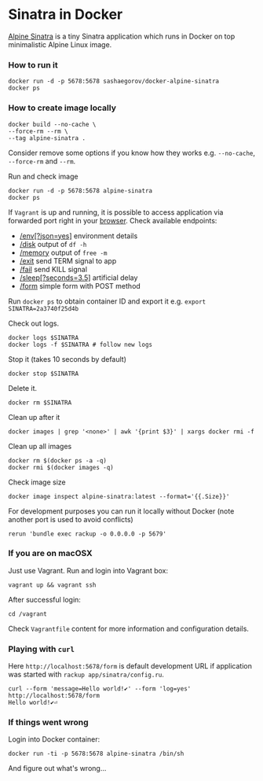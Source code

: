 # Sinatra in Docker

[Alpine Sinatra](https://hub.docker.com/r/sashaegorov/docker-alpine-sinatra) is a tiny Sinatra application which runs in Docker on top minimalistic Alpine Linux image.

### How to run it
```
docker run -d -p 5678:5678 sashaegorov/docker-alpine-sinatra
docker ps
``` 

### How to create image locally

```  
docker build --no-cache \
--force-rm --rm \
--tag alpine-sinatra .
```

Consider remove some options if you know how they works e.g. `--no-cache`, `--force-rm` and `--rm`.

Run and check image
```
docker run -d -p 5678:5678 alpine-sinatra
docker ps
```

If `Vagrant` is up and running, it is possible  to access application via forwarded port right in your [browser](http://localhost:5678). Check available endpoints:
- [/env[?json=yes]](http://localhost:5678/env) environment details
- [/disk](http://localhost:5678/disk) output of `df -h`
- [/memory](http://localhost:5678/memory) output of `free -m`
- [/exit](http://localhost:5678/exit) send TERM signal to app
- [/fail](http://localhost:5678/fail) send KILL signal
- [/sleep[?seconds=3.5]](http://localhost:5678/sleep?seconds=3.14) artificial delay 
- [/form](http://localhost:5678/form) simple form with POST method

Run `docker ps` to obtain container ID and export it e.g. `export SINATRA=2a3740f25d4b`

Check out logs.

```
docker logs $SINATRA
docker logs -f $SINATRA # follow new logs
```

Stop it (takes 10 seconds by default)

```
docker stop $SINATRA
```

Delete it.

```
docker rm $SINATRA
```

Clean up after it

```
docker images | grep '<none>' | awk '{print $3}' | xargs docker rmi -f
```

Clean up all images

```
docker rm $(docker ps -a -q)
docker rmi $(docker images -q)
```

Check image size
```
docker image inspect alpine-sinatra:latest --format='{{.Size}}'
```

For development purposes you can run it locally without Docker (note another port is used to avoid conflicts)

```
rerun 'bundle exec rackup -o 0.0.0.0 -p 5679'
```


### If you are on macOSX

Just use Vagrant. Run and login into Vagrant box:
```
vagrant up && vagrant ssh  
```
After successful login:
```
cd /vagrant
```
Check `Vagrantfile` content for more information and configuration details.

### Playing with `curl`

Here `http://localhost:5678/form` is default development URL if application was started with `rackup app/sinatra/config.ru`.

```
curl --form 'message=Hello world!✔︎' --form 'log=yes' http://localhost:5678/form
Hello world!✔︎⏎
```

### If things went wrong

Login into Docker container:

```
docker run -ti -p 5678:5678 alpine-sinatra /bin/sh
```

And figure out what's wrong...
